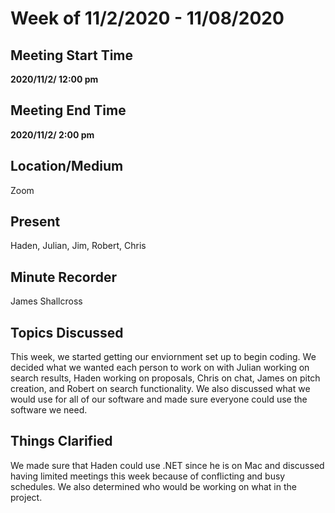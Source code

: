# Week of 11/2/2020 - 11/08/2020

## Meeting Start Time

**2020/11/2/ 12:00 pm** 

## Meeting End Time

**2020/11/2/ 2:00 pm** 

## Location/Medium

Zoom

## Present

 Haden, Julian, Jim, Robert, Chris

## Minute Recorder

James Shallcross

## Topics Discussed

This week, we started getting our enviornment set up to begin coding. We decided what we wanted each person to work on with Julian working on search results, Haden working on proposals, Chris on chat, James on pitch creation, and Robert on search functionality.
We also discussed what we would use for all of our software and made sure everyone could use the software we need.

## Things Clarified

We made sure that Haden could use .NET since he is on Mac and discussed having limited meetings this week because of conflicting and busy schedules. We also determined who would be working on what in the project.
